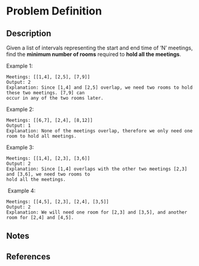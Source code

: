# Problem Definition

## Description

Given a list of intervals representing the start and end time of ‘N’ meetings, find the **minimum number of rooms** required to **hold all the meetings**.

Example 1:

```text
Meetings: [[1,4], [2,5], [7,9]]
Output: 2
Explanation: Since [1,4] and [2,5] overlap, we need two rooms to hold these two meetings. [7,9] can
occur in any of the two rooms later.
```

Example 2:

```text
Meetings: [[6,7], [2,4], [8,12]]
Output: 1
Explanation: None of the meetings overlap, therefore we only need one room to hold all meetings.
```

Example 3:

```text
Meetings: [[1,4], [2,3], [3,6]]
Output: 2
Explanation: Since [1,4] overlaps with the other two meetings [2,3] and [3,6], we need two rooms to
hold all the meetings.
```

​
Example 4:

```text
Meetings: [[4,5], [2,3], [2,4], [3,5]]
Output: 2
Explanation: We will need one room for [2,3] and [3,5], and another room for [2,4] and [4,5].
```

## Notes

## References
